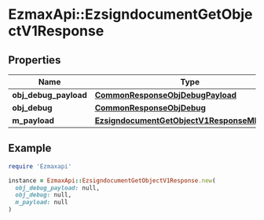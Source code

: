 # EzmaxApi::EzsigndocumentGetObjectV1Response

## Properties

| Name | Type | Description | Notes |
| ---- | ---- | ----------- | ----- |
| **obj_debug_payload** | [**CommonResponseObjDebugPayload**](CommonResponseObjDebugPayload.md) |  |  |
| **obj_debug** | [**CommonResponseObjDebug**](CommonResponseObjDebug.md) |  | [optional] |
| **m_payload** | [**EzsigndocumentGetObjectV1ResponseMPayload**](EzsigndocumentGetObjectV1ResponseMPayload.md) |  |  |

## Example

```ruby
require 'Ezmaxapi'

instance = EzmaxApi::EzsigndocumentGetObjectV1Response.new(
  obj_debug_payload: null,
  obj_debug: null,
  m_payload: null
)
```

